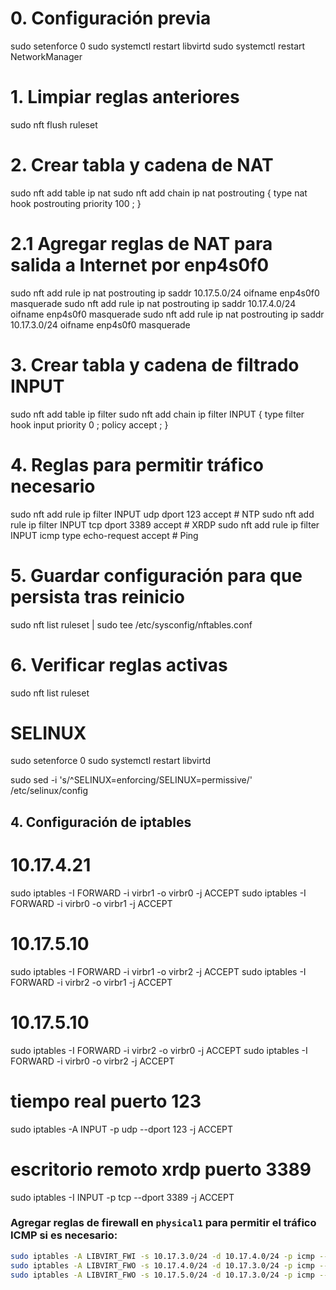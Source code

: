 

# 0. Configuración previa
sudo setenforce 0
sudo systemctl restart libvirtd
sudo systemctl restart NetworkManager

# 1. Limpiar reglas anteriores
sudo nft flush ruleset

# 2. Crear tabla y cadena de NAT
sudo nft add table ip nat
sudo nft add chain ip nat postrouting { type nat hook postrouting priority 100 \; }

# 2.1 Agregar reglas de NAT para salida a Internet por enp4s0f0
sudo nft add rule ip nat postrouting ip saddr 10.17.5.0/24 oifname enp4s0f0 masquerade
sudo nft add rule ip nat postrouting ip saddr 10.17.4.0/24 oifname enp4s0f0 masquerade
sudo nft add rule ip nat postrouting ip saddr 10.17.3.0/24 oifname enp4s0f0 masquerade

# 3. Crear tabla y cadena de filtrado INPUT
sudo nft add table ip filter
sudo nft add chain ip filter INPUT { type filter hook input priority 0 \; policy accept \; }

# 4. Reglas para permitir tráfico necesario
sudo nft add rule ip filter INPUT udp dport 123 accept               # NTP
sudo nft add rule ip filter INPUT tcp dport 3389 accept              # XRDP
sudo nft add rule ip filter INPUT icmp type echo-request accept      # Ping

# 5. Guardar configuración para que persista tras reinicio
sudo nft list ruleset | sudo tee /etc/sysconfig/nftables.conf

# 6. Verificar reglas activas
sudo nft list ruleset


# SELINUX

sudo setenforce 0
sudo systemctl restart libvirtd

sudo sed -i 's/^SELINUX=enforcing/SELINUX=permissive/' /etc/selinux/config



## 4. Configuración de iptables

# 10.17.4.21
sudo iptables -I FORWARD -i virbr1 -o virbr0 -j ACCEPT
sudo iptables -I FORWARD -i virbr0 -o virbr1 -j ACCEPT

# 10.17.5.10
sudo iptables -I FORWARD -i virbr1 -o virbr2 -j ACCEPT
sudo iptables -I FORWARD -i virbr2 -o virbr1 -j ACCEPT

# 10.17.5.10
sudo iptables -I FORWARD -i virbr2 -o virbr0 -j ACCEPT
sudo iptables -I FORWARD -i virbr0 -o virbr2 -j ACCEPT

# tiempo real puerto 123
sudo iptables -A INPUT -p udp --dport 123 -j ACCEPT

#  escritorio remoto xrdp puerto 3389
sudo iptables -I INPUT -p tcp --dport 3389 -j ACCEPT


### Agregar reglas de firewall en `physical1` para permitir el tráfico ICMP si es necesario:

```bash
sudo iptables -A LIBVIRT_FWI -s 10.17.3.0/24 -d 10.17.4.0/24 -p icmp --icmp-type echo-request -j ACCEPT
sudo iptables -A LIBVIRT_FWO -s 10.17.4.0/24 -d 10.17.3.0/24 -p icmp --icmp-type echo-request -j ACCEPT
sudo iptables -A LIBVIRT_FWO -s 10.17.5.0/24 -d 10.17.3.0/24 -p icmp --icmp-type echo-request -j ACCEPT

```







